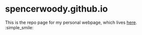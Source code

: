 # spencerwoody.github.io

This is the repo page for my personal webpage, which lives [here](https://spencerwoody.github.io). :simple_smile:
